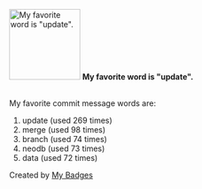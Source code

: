 <img src="https://my-badges.github.io/my-badges/favorite-word.png" alt="My favorite word is &quot;update&quot;." title="My favorite word is &quot;update&quot;." width="128">
<strong>My favorite word is &quot;update&quot;.</strong>
<br><br>

My favorite commit message words are:

1. update (used 269 times)
2. merge (used 98 times)
3. branch (used 74 times)
4. neodb (used 73 times)
5. data (used 72 times)


Created by <a href="https://github.com/my-badges/my-badges">My Badges</a>